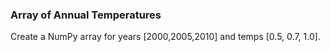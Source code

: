 ### Array of Annual Temperatures

Create a NumPy array for years [2000,2005,2010] and temps [0.5, 0.7, 1.0].
